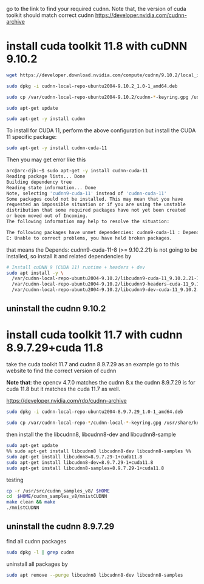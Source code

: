go to the link to find your required cudnn. Note that, the version of cuda toolkit should match correct cudnn 
https://developer.nvidia.com/cudnn-archive

# install cuda toolkit 11.8 with cuDNN 9.10.2 
```bash
wget https://developer.download.nvidia.com/compute/cudnn/9.10.2/local_installers/cudnn-local-repo-ubuntu2004-9.10.2_1.0-1_amd64.deb

sudo dpkg -i cudnn-local-repo-ubuntu2004-9.10.2_1.0-1_amd64.deb

sudo cp /var/cudnn-local-repo-ubuntu2004-9.10.2/cudnn-*-keyring.gpg /usr/share/keyrings/

sudo apt-get update

sudo apt-get -y install cudnn
```

To install for CUDA 11, perform the above configuration but install the CUDA 11 specific package:

```bash
sudo apt-get -y install cudnn-cuda-11
```

Then you may get error like this
```bash
arc@arc-djb:~$ sudo apt-get -y install cudnn-cuda-11
Reading package lists... Done
Building dependency tree       
Reading state information... Done
Note, selecting 'cudnn9-cuda-11' instead of 'cudnn-cuda-11'
Some packages could not be installed. This may mean that you have
requested an impossible situation or if you are using the unstable
distribution that some required packages have not yet been created
or been moved out of Incoming.
The following information may help to resolve the situation:

The following packages have unmet dependencies: cudnn9-cuda-11 : Depends: cudnn9-cuda-11-8 (>= 9.10.2.21) but it is not going to be installed
E: Unable to correct problems, you have held broken packages.
```

that means the Depends: cudnn9-cuda-11-8 (>= 9.10.2.21) is not going to be installed, so install it and related dependencies by
```bash
# Install cuDNN 9 (CUDA 11) runtime + headers + dev
sudo apt install -y \
  /var/cudnn-local-repo-ubuntu2004-9.10.2/libcudnn9-cuda-11_9.10.2.21-1_amd64.deb \
  /var/cudnn-local-repo-ubuntu2004-9.10.2/libcudnn9-headers-cuda-11_9.10.2.21-1_amd64.deb \
  /var/cudnn-local-repo-ubuntu2004-9.10.2/libcudnn9-dev-cuda-11_9.10.2.21-1_amd64.deb
```
## uninstall the cudnn 9.10.2 




# install cuda toolkit 11.7 with cudnn 8.9.7.29+cuda 11.8
take the cuda toolkit 11.7 and cudnn 8.9.7.29 as an example
go to this website to find the correct version of cudnn 

**Note that**: the opencv 4.7.0 matches the cudnn 8.x
the cudnn 8.9.7.29 is for cuda 11.8 but it matches the cuda 11.7 as well.

https://developer.nvidia.com/rdp/cudnn-archive


```bash
sudo dpkg -i cudnn-local-repo-ubuntu2004-8.9.7.29_1.0-1_amd64.deb

sudo cp /var/cudnn-local-repo-*/cudnn-local-*-keyring.gpg /usr/share/keyrings/
```

then install the the libcudnn8, libcudnn8-dev and libcudnn8-sample
```bash
sudo apt-get update
%% sudo apt-get install libcudnn8 libcudnn8-dev libcudnn8-samples %%
sudo apt-get install libcudnn8=8.9.7.29-1+cuda11.8
sudo apt-get install libcudnn8-dev=8.9.7.29-1+cuda11.8
sudo apt-get install libcudnn8-samples=8.9.7.29-1+cuda11.8
```

testing
```bash
cp -r /usr/src/cudnn_samples_v8/ $HOME
cd  $HOME/cudnn_samples_v8/mnistCUDNN
make clean && make
./mnistCUDNN
```
 

## uninstall the cudnn 8.9.7.29
find all cudnn packages
```bash
sudo dpkg -l | grep cudnn
```
uninstall all packages by
```bash
sudo apt remove --purge libcudnn8 libcudnn8-dev libcudnn8-samples
```



